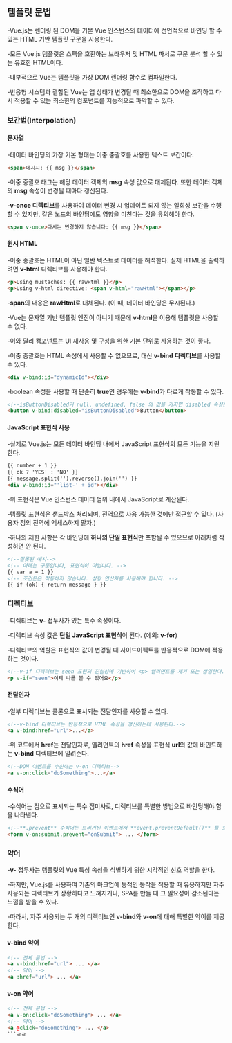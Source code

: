 ## 템플릿 문법

-Vue.js는 렌더링 된 DOM을 기본 Vue 인스턴스의 데이터에 선언적으로 바인딩 할 수 있는 HTML 기반 템플릿 구문을 사용한다.

-모든 Vue.js 템플릿은 스펙을 호환하는 브라우저 및 HTML 파서로 구문 분석 할 수 있는 유효한 HTML이다.

-내부적으로 Vue는 템플릿을 가상 DOM 렌더링 함수로 컴파일한다.

-반응형 시스템과 결합된 Vue는 앱 상태가 변경될 때 최소한으로 DOM을 조작하고 다시 적용할 수 있는 최소한의 컴포넌트를 지능적으로 파악할 수 있다.

### 보간법(Interpolation)

#### 문자열

-데이터 바인딩의 가장 기본 형태는 이중 중괄호를 사용한 텍스트 보간이다.

```html
<span>메시지: {{ msg }}</span>
```
-이중 중괄호 태그는 해당 데이터 객체의 **msg** 속성 값으로 대체된다. 또한 데이터 객체의 **msg** 속성이 변경될 때마다 갱신된다.

-**v-once 디렉티브**를 사용하여 데이터 변경 시 업데이트 되지 않는 일회성 보간을 수행할 수 있지만, 같은 노드의 바인딩에도 영향을 미친다는 것을 유의해야 한다.
```html
<span v-once>다시는 변경하지 않습니다: {{ msg }}</span>
```

#### 원시 HTML

-이중 중괄호는 HTML이 아닌 일반 텍스트로 데이터를 해석한다. 실제 HTML을 출력하려면 **v-html** 디렉티브를 사용해야 한다.
```html
<p>Using mustaches: {{ rawHtml }}</p>
<p>Using v-html directive: <span v-html="rawHtml"></span></p>
```
-**span**의 내용은 **rawHtml**로 대체된다. (이 때, 데이터 바인딩은 무시된다.)

-Vue는 문자열 기반 템플릿 엔진이 아니기 때문에 **v-html**을 이용해 템플릿을 사용할 수 없다.

-이와 달리 컴포넌트는 UI 재사용 및 구성을 위한 기본 단위로 사용하는 것이 좋다.

-이중 중괄호는 HTML 속성에서 사용할 수 없으므로, 대신 **v-bind 디렉티브**를 사용할 수 있다.
```html
<div v-bind:id="dynamicId"></div>
```
-boolean 속성을 사용할 때 단순히 **true**인 경우에는 **v-bind**가 다르게 작동할 수 있다.

```html
<!--isButtonDisabled가 null, undefined, false 의 값을 가지면 disabled 속성은 렌더링 된 <button> 엘리먼트에 포함되지 않는다.-->
<button v-bind:disabled="isButtonDisabled">Button</button>
```
#### JavaScript 표현식 사용

-실제로 Vue.js는 모든 데이터 바인딩 내에서 JavaScript 표현식의 모든 기능을 지원한다.

```html
{{ number + 1 }}
{{ ok ? 'YES' : 'NO' }}
{{ message.split('').reverse().join('') }}
<div v-bind:id="'list-' + id"></div>
```
-위 표현식은 Vue 인스턴스 데이터 범위 내에서 JavaScript로 계산된다.

-템플릿 표현식은 샌드박스 처리되며, 전역으로 사용 가능한 것에만 접근할 수 있다. (사용자 정의 전역에 엑세스하지 말자.)

-하나의 제한 사항은 각 바인딩에 **하나의 단일 표현식**만 포함될 수 있으므로 아래처럼 작성하면 안 된다.
```html
<!--잘못된 예시-->
<!-- 아래는 구문입니다, 표현식이 아닙니다. -->
{{ var a = 1 }}
<!-- 조건문은 작동하지 않습니다. 삼항 연산자를 사용해야 합니다. -->
{{ if (ok) { return message } }}
```
### 디렉티브

-디렉티브는 **v-** 접두사가 있는 특수 속성이다.

-디렉티브 속성 값은 **단일 JavaScript 표현식**이 된다. (예외: **v-for**)

-디렉티브의 역할은 표현식의 값이 변경될 때 사이드이펙트를 반응적으로 DOM에 적용하는 것이다.

```html
<!--v-if 디렉티브는 seen 표현의 진실성에 기반하여 <p> 엘리먼트를 제거 또는 삽입한다.-->
<p v-if="seen">이제 나를 볼 수 있어요</p>
```
#### 전달인자
-일부 디렉티브는 콜론으로 표시되는 전달인자를 사용할 수 있다.

```html
<!--v-bind 디렉티브는 반응적으로 HTML 속성을 갱신하는데 사용된다.-->
<a v-bind:href="url">...</a>
```
-위 코드에서 **href**는 전달인자로, 엘리먼트의 **href** 속성을 표현식 **url**의 값에 바인드하는 **v-bind** 디렉티브에 알려준다.

```html
<!--DOM 이벤트를 수신하는 v-on 디렉티브-->
<a v-on:click="doSomething">...</a>
```

#### 수식어

-수식어는 점으로 표시되는 특수 접미사로, 디렉티브를 특별한 방법으로 바인딩해야 함을 나타낸다.

```html
<!--**.prevent** 수식어는 트리거된 이벤트에서 **event.preventDefault()** 를 호출하도록 **v-on** 디렉티브에게 알려준다.-->
<form v-on:submit.prevent="onSubmit"> ... </form>
```
### 약어
-**v-** 접두사는 템플릿의 Vue 특성 속성을 식별하기 위한 시각적인 신호 역할을 한다.

-하지만, Vue.js를 사용하여 기존의 마크업에 동적인 동작을 적용할 때 유용하지만 자주 사용되는 디렉티브가 장황하다고 느껴지거나,
SPA를 만들 때 그 필요성이 감소된다는 느낌을 받을 수 있다.

-따라서, 자주 사용되는 두 개의 디렉티브인 **v-bind**와 **v-on**에 대해 특별한 약어를 제공한다.

#### v-bind 약어

```html
<!-- 전체 문법 -->
<a v-bind:href="url"> ... </a>
<!-- 약어 -->
<a :href="url"> ... </a>
```

#### v-on 약어

```html
<!-- 전체 문법 -->
<a v-on:click="doSomething"> ... </a>
<!-- 약어 -->
<a @click="doSomething"> ... </a>
```ㄹㄹ
